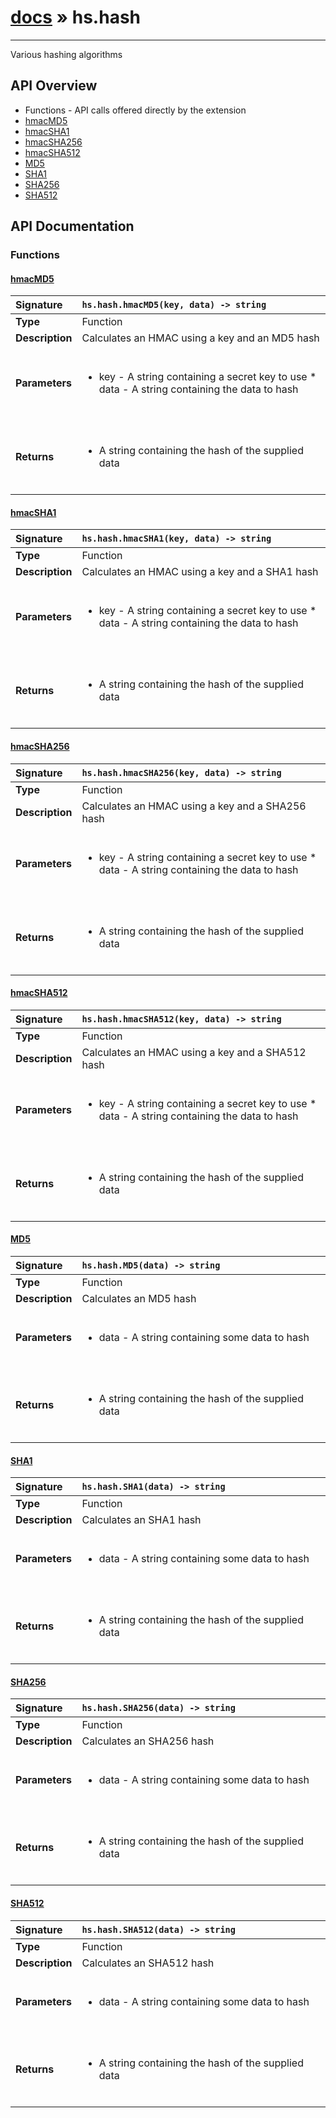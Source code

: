 # [docs](index.md) » hs.hash
---

Various hashing algorithms

## API Overview
* Functions - API calls offered directly by the extension
 * [hmacMD5](#hmacmd5)
 * [hmacSHA1](#hmacsha1)
 * [hmacSHA256](#hmacsha256)
 * [hmacSHA512](#hmacsha512)
 * [MD5](#md5)
 * [SHA1](#sha1)
 * [SHA256](#sha256)
 * [SHA512](#sha512)

## API Documentation

### Functions

#### [hmacMD5](#hmacmd5)
| <span style="float: left;">**Signature**</span> | <span style="float: left;">`hs.hash.hmacMD5(key, data) -> string` </span>                                                          |
| -----------------------------------------------------|---------------------------------------------------------------------------------------------------------|
| **Type**                                             | Function                                                                                         |
| **Description**                                      | Calculates an HMAC using a key and an MD5 hash                                                                                         |
| **Parameters**                                       | <ul><br /><li>key - A string containing a secret key to use * data - A string containing the data to hash</li><br /></ul>                                        |
| **Returns**                                          | <ul><br /><li>A string containing the hash of the supplied data</li><br /></ul>                                           |

#### [hmacSHA1](#hmacsha1)
| <span style="float: left;">**Signature**</span> | <span style="float: left;">`hs.hash.hmacSHA1(key, data) -> string` </span>                                                          |
| -----------------------------------------------------|---------------------------------------------------------------------------------------------------------|
| **Type**                                             | Function                                                                                         |
| **Description**                                      | Calculates an HMAC using a key and a SHA1 hash                                                                                         |
| **Parameters**                                       | <ul><br /><li>key - A string containing a secret key to use * data - A string containing the data to hash</li><br /></ul>                                        |
| **Returns**                                          | <ul><br /><li>A string containing the hash of the supplied data</li><br /></ul>                                           |

#### [hmacSHA256](#hmacsha256)
| <span style="float: left;">**Signature**</span> | <span style="float: left;">`hs.hash.hmacSHA256(key, data) -> string` </span>                                                          |
| -----------------------------------------------------|---------------------------------------------------------------------------------------------------------|
| **Type**                                             | Function                                                                                         |
| **Description**                                      | Calculates an HMAC using a key and a SHA256 hash                                                                                         |
| **Parameters**                                       | <ul><br /><li>key - A string containing a secret key to use * data - A string containing the data to hash</li><br /></ul>                                        |
| **Returns**                                          | <ul><br /><li>A string containing the hash of the supplied data</li><br /></ul>                                           |

#### [hmacSHA512](#hmacsha512)
| <span style="float: left;">**Signature**</span> | <span style="float: left;">`hs.hash.hmacSHA512(key, data) -> string` </span>                                                          |
| -----------------------------------------------------|---------------------------------------------------------------------------------------------------------|
| **Type**                                             | Function                                                                                         |
| **Description**                                      | Calculates an HMAC using a key and a SHA512 hash                                                                                         |
| **Parameters**                                       | <ul><br /><li>key - A string containing a secret key to use * data - A string containing the data to hash</li><br /></ul>                                        |
| **Returns**                                          | <ul><br /><li>A string containing the hash of the supplied data</li><br /></ul>                                           |

#### [MD5](#md5)
| <span style="float: left;">**Signature**</span> | <span style="float: left;">`hs.hash.MD5(data) -> string` </span>                                                          |
| -----------------------------------------------------|---------------------------------------------------------------------------------------------------------|
| **Type**                                             | Function                                                                                         |
| **Description**                                      | Calculates an MD5 hash                                                                                         |
| **Parameters**                                       | <ul><br /><li>data - A string containing some data to hash</li><br /></ul>                                        |
| **Returns**                                          | <ul><br /><li>A string containing the hash of the supplied data</li><br /></ul>                                           |

#### [SHA1](#sha1)
| <span style="float: left;">**Signature**</span> | <span style="float: left;">`hs.hash.SHA1(data) -> string` </span>                                                          |
| -----------------------------------------------------|---------------------------------------------------------------------------------------------------------|
| **Type**                                             | Function                                                                                         |
| **Description**                                      | Calculates an SHA1 hash                                                                                         |
| **Parameters**                                       | <ul><br /><li>data - A string containing some data to hash</li><br /></ul>                                        |
| **Returns**                                          | <ul><br /><li>A string containing the hash of the supplied data</li><br /></ul>                                           |

#### [SHA256](#sha256)
| <span style="float: left;">**Signature**</span> | <span style="float: left;">`hs.hash.SHA256(data) -> string` </span>                                                          |
| -----------------------------------------------------|---------------------------------------------------------------------------------------------------------|
| **Type**                                             | Function                                                                                         |
| **Description**                                      | Calculates an SHA256 hash                                                                                         |
| **Parameters**                                       | <ul><br /><li>data - A string containing some data to hash</li><br /></ul>                                        |
| **Returns**                                          | <ul><br /><li>A string containing the hash of the supplied data</li><br /></ul>                                           |

#### [SHA512](#sha512)
| <span style="float: left;">**Signature**</span> | <span style="float: left;">`hs.hash.SHA512(data) -> string` </span>                                                          |
| -----------------------------------------------------|---------------------------------------------------------------------------------------------------------|
| **Type**                                             | Function                                                                                         |
| **Description**                                      | Calculates an SHA512 hash                                                                                         |
| **Parameters**                                       | <ul><br /><li>data - A string containing some data to hash</li><br /></ul>                                        |
| **Returns**                                          | <ul><br /><li>A string containing the hash of the supplied data</li><br /></ul>                                           |

